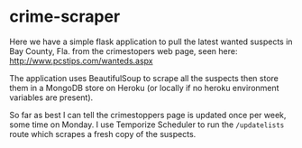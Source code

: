crime-scraper
=============

Here we have a simple flask application to pull the latest wanted suspects in Bay County, Fla. from the crimestopers web page, seen here:
http://www.pcstips.com/wanteds.aspx

The application uses BeautifulSoup to scrape all the suspects then store them in a MongoDB store on Heroku (or locally if no heroku environment variables are present).

So far as best I can tell the crimestoppers page is updated once per week, some time on Monday. I use Temporize Scheduler to run the <code>/updatelists</code> route which scrapes a fresh copy of the suspects.
